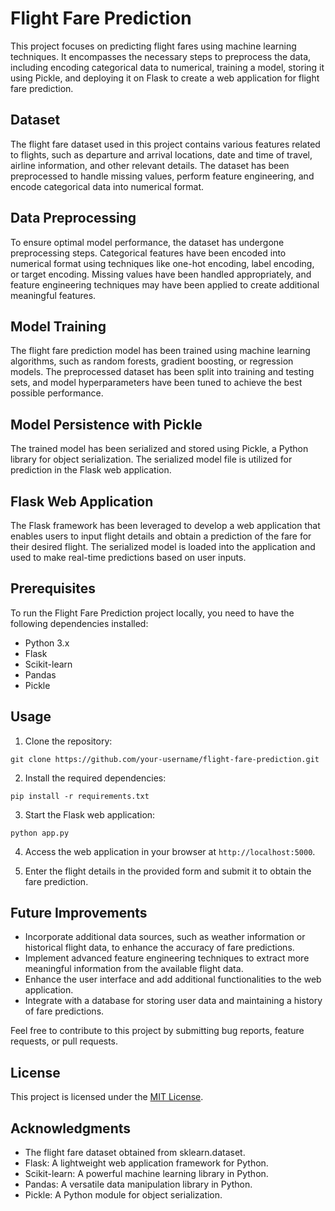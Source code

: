 # Flight Fare Prediction

This project focuses on predicting flight fares using machine learning techniques. It encompasses the necessary steps to preprocess the data, including encoding categorical data to numerical, training a model, storing it using Pickle, and deploying it on Flask to create a web application for flight fare prediction.

## Dataset

The flight fare dataset used in this project contains various features related to flights, such as departure and arrival locations, date and time of travel, airline information, and other relevant details. The dataset has been preprocessed to handle missing values, perform feature engineering, and encode categorical data into numerical format.

## Data Preprocessing

To ensure optimal model performance, the dataset has undergone preprocessing steps. Categorical features have been encoded into numerical format using techniques like one-hot encoding, label encoding, or target encoding. Missing values have been handled appropriately, and feature engineering techniques may have been applied to create additional meaningful features.

## Model Training

The flight fare prediction model has been trained using machine learning algorithms, such as random forests, gradient boosting, or regression models. The preprocessed dataset has been split into training and testing sets, and model hyperparameters have been tuned to achieve the best possible performance.

## Model Persistence with Pickle

The trained model has been serialized and stored using Pickle, a Python library for object serialization. The serialized model file is utilized for prediction in the Flask web application.

## Flask Web Application

The Flask framework has been leveraged to develop a web application that enables users to input flight details and obtain a prediction of the fare for their desired flight. The serialized model is loaded into the application and used to make real-time predictions based on user inputs.

## Prerequisites

To run the Flight Fare Prediction project locally, you need to have the following dependencies installed:

- Python 3.x
- Flask
- Scikit-learn
- Pandas
- Pickle

## Usage

1. Clone the repository:

```
git clone https://github.com/your-username/flight-fare-prediction.git
```

2. Install the required dependencies:

```
pip install -r requirements.txt
```

3. Start the Flask web application:

```
python app.py
```

4. Access the web application in your browser at `http://localhost:5000`.

5. Enter the flight details in the provided form and submit it to obtain the fare prediction.

## Future Improvements

- Incorporate additional data sources, such as weather information or historical flight data, to enhance the accuracy of fare predictions.
- Implement advanced feature engineering techniques to extract more meaningful information from the available flight data.
- Enhance the user interface and add additional functionalities to the web application.
- Integrate with a database for storing user data and maintaining a history of fare predictions.

Feel free to contribute to this project by submitting bug reports, feature requests, or pull requests.

## License

This project is licensed under the [MIT License](https://opensource.org/licenses/MIT).

## Acknowledgments

- The flight fare dataset obtained from sklearn.dataset.
- Flask: A lightweight web application framework for Python.
- Scikit-learn: A powerful machine learning library in Python.
- Pandas: A versatile data manipulation library in Python.
- Pickle: A Python module for object serialization.
